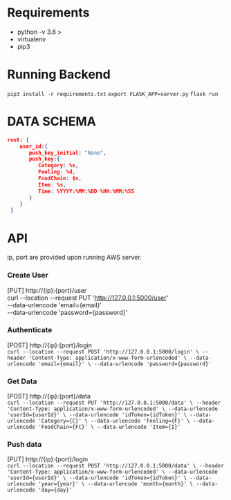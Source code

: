 # Requirements
* python -v 3.6 >
* virtualenv
* pip3

# Running Backend
`pip3 install -r requirements.txt`
`export FLASK_APP=server.py`
`flask run`

# DATA SCHEMA
```json
root: {
    user_id:{
       push_key_initial: "None",
       push_key:{
          Category: %s,
          Feeling: %d,
          FoodChain: $s,
          Item: %s,
          Time: %YYYY:%MM:%DD %HH:%MM:%SS
       }    
    }
 }
 ```
# API
ip, port are provided upon running AWS server. 
### Create User
[PUT] http://{ip}:{port}/user <br/>
curl --location --request PUT 'http://127.0.0.1:5000/user' \
--data-urlencode 'email={email}' \
--data-urlencode 'password={password}'
### Authenticate
[POST] http://{ip}:{port}/login <br/>
`curl --location --request POST 'http://127.0.0.1:5000/login' \
  --header 'Content-Type: application/x-www-form-urlencoded' \
  --data-urlencode 'email={email}' \
  --data-urlencode 'password={password}'`
### Get Data
[POST] http://{ip}:{port}/data <br/>
`curl --location --request PUT 'http://127.0.0.1:5000/data' \
--header 'Content-Type: application/x-www-form-urlencoded' \
--data-urlencode 'userId={userId}' \
--data-urlencode 'idToken={idToken}' \
--data-urlencode 'Category={C}' \
--data-urlencode 'Feeling={F}' \
--data-urlencode 'FoodChain={FC}' \
--data-urlencode 'Item={I}'`
### Push data
[PUT] http://{ip}:{port}/login <br/>
`
curl --location --request POST 'http://127.0.0.1:5000/data' \
--header 'Content-Type: application/x-www-form-urlencoded' \
--data-urlencode 'userId={userId}' \
--data-urlencode 'idToken={idToken}' \
--data-urlencode 'year={year}' \
--data-urlencode 'month={month}' \
--data-urlencode 'day={day}'
`
